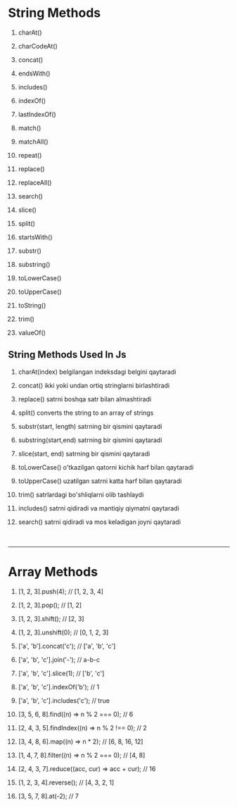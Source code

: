 # String Methods

1. charAt()
2. charCodeAt()
3. concat()
4. endsWith()
5. includes()
6. indexOf()
7. lastIndexOf()
8. match()
9. matchAll()
10. repeat()
11. replace()
12. replaceAll()
13. search()
14. slice()
15. split()
16. startsWith()
17. substr()
18. substring()
19. toLowerCase()
20. toUpperCase()
21. toString()

22. trim()
23. valueOf()

## String Methods Used In Js

1. charAt(index)	belgilangan indeksdagi belgini qaytaradi
2. concat()	ikki yoki undan ortiq stringlarni birlashtiradi
3. replace()	satrni boshqa satr bilan almashtiradi

4. split()	converts the string to an array of strings
5. substr(start, length)	satrning bir qismini qaytaradi
6. substring(start,end)	satrning bir qismini qaytaradi
7. slice(start, end)	satrning bir qismini qaytaradi
8. toLowerCase()	o'tkazilgan qatorni kichik harf bilan qaytaradi
9. toUpperCase()	uzatilgan satrni katta harf bilan qaytaradi
10. trim()	satrlardagi bo'shliqlarni olib tashlaydi
11. includes()	satrni qidiradi va mantiqiy qiymatni qaytaradi
12. search()	satrni qidiradi va mos keladigan joyni qaytaradi
<br><br><br>
<hr>

# Array Methods


1. [1, 2, 3].push(4); // [1, 2, 3, 4]
1. [1, 2, 3].pop(); // [1, 2]
1. [1, 2, 3].shift(); // [2, 3]
1. [1, 2, 3].unshift(0); // [0, 1, 2, 3]
1. ['a', 'b'].concat('c'); // ['a', 'b', 'c']
1. ['a', 'b', 'c'].join('-'); // a-b-c
1. ['a', 'b', 'c'].slice(1); // ['b', 'c']
1. ['a', 'b', 'c'].indexOf('b'); // 1
1. ['a', 'b', 'c'].includes('c'); // true
1. [3, 5, 6, 8].find((n) => n % 2 === 0); // 6
1. [2, 4, 3, 5].findIndex((n) => n % 2 !== 0); // 2
1. [3, 4, 8, 6].map((n) => n * 2); // [6, 8, 16, 12]
1. [1, 4, 7, 8].filter((n) => n % 2 === 0); // [4, 8]
1. [2, 4, 3, 7].reduce((acc, cur) => acc + cur); // 16

1. [1, 2, 3, 4].reverse(); // [4, 3, 2, 1]
1. [3, 5, 7, 8].at(-2); // 7
 